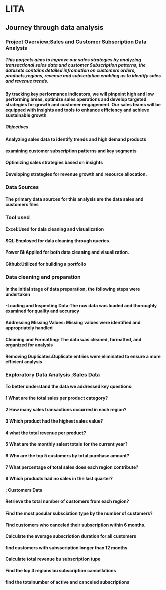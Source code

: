 # LITA
## Journey through data analysis
### Project Overview;Sales and Customer Subscription Data Analysis
##### This porjects aims to improve our sales strategies by analyzing transactional sales data and customer Subscription patterns, the datasets contains detailed infromation on customers orders, products,regions, revenue and subscription enabling us to identify sales and revenue trends.
#### By tracking key performance indicators, we will pinpoint high and low performing areas, optimize sales operations and develop targeted strategies for growth and customer engagement. Our sales teams will be equipped with insights and tools to enhance efficiency and achieve sustainable growth
##### Objectives
#### Analyzing sales data to identify trends and high demand products
#### examining customer subscription patterns and key segments
#### Optimizing sales strategies based on insights
#### Developing strategies for revenue growth and resource allocation.
### Data Sources
#### The primary data sources for this analysis are the data sales and customers files
### Tool used
#### Excel:Used for dala cleaning and visualization
#### SQL:Employed for dala cleaning through queries.
#### Power BI:Applied for both data cleaning and visualization.
#### Github:Utilized for building a portfolio
### Data cleaning and preparation
#### In the initial stage of data preparation, the following steps were undertaken
#### -Loading and Inspecting Data:The raw data was loaded and thoroughly examined for quality and accuracy
#### Addressing Missing Values: Missing values were identified and appropriately handled
#### Cleaning and Formatting: The data was cleaned, formatted, and organized for analysis
#### Removing Duplicates:Duplicate entries were eliminated to ensure a more efficient analysis
### Exploratory Data Analysis ;Sales Data
#### To better understand the data we addressed key questions:
#### 1 What are the total sales per product category?
#### 2 How many sales transactions occurred in each region?
#### 3 Which product had the highest sales value?
#### 4 what the total revenue per product?
#### 5 What are the monthly salest totals for the current year?
#### 6 Who are the top 5 customers by total purchase amount?
#### 7 What percentage of total sales does each region contribute?
#### 8 Which products had no sales in the last quarter?
#### ; Customers Data
#### Retrieve the total number of customers from each region?
#### Find the most posular subsciation type by the number of customers?
#### Find customers who canceled their subscription within 6 months.
#### Calculate the average subscriotion duration for all customers
#### find customers with subsscription longer than 12 months
#### Calculate total revenue bu subscription tupe
#### Find the lop 3 regions bu subscription cancellations
#### find the totalnumber of active and canceled subscriptions


 
